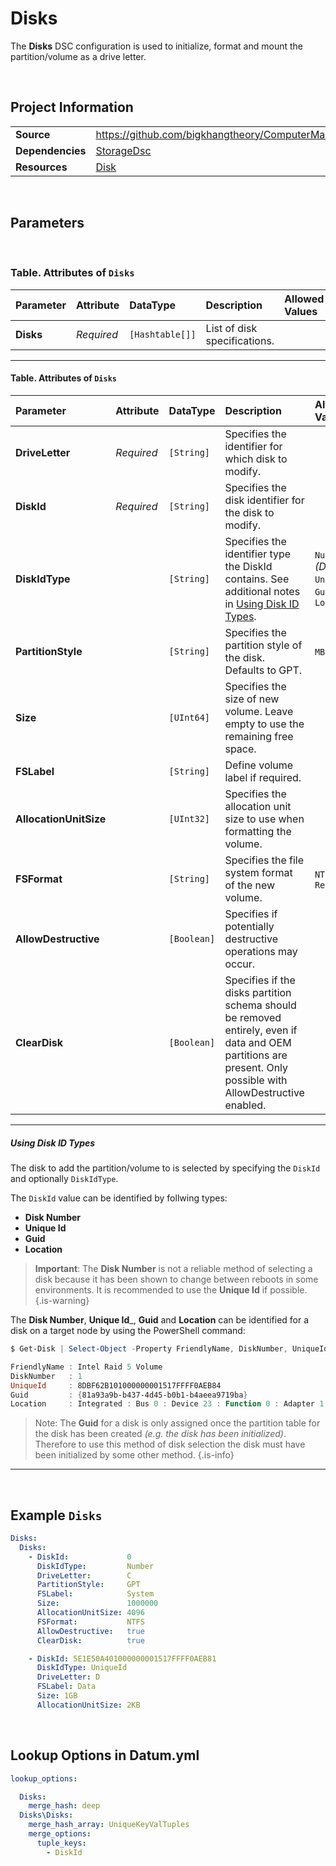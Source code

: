# Disks

The **Disks** DSC configuration is used to initialize, format and mount the partition/volume as a drive letter.

<br />

## Project Information

|                  |                                                                                                                  |
| ---------------- | ---------------------------------------------------------------------------------------------------------------- |
| **Source**       | https://github.com/bigkhangtheory/ComputerManagementTasks/tree/master/ComputerManagementTasks/DscResources/Disks |
| **Dependencies** | [StorageDsc][StorageDsc]                                                                                         |
| **Resources**    | [Disk][Disk]                                                                                                   |

<br />

## Parameters

<br />

### Table. Attributes of `Disks`

| Parameter | Attribute  | DataType        | Description                  | Allowed Values |
| :-------- | :--------- | :-------------- | :--------------------------- | :------------- |
| **Disks** | *Required* | `[Hashtable[]]` | List of disk specifications. |                |

---

#### Table. Attributes of `Disks`

| Parameter              | Attribute  | DataType    | Description                                                                                                                                                   | Allowed Values                                       |
| :--------------------- | :--------- | :---------- | :------------------------------------------------------------------------------------------------------------------------------------------------------------ | :--------------------------------------------------- |
| **DriveLetter**        | *Required* | `[String]`  | Specifies the identifier for which disk to modify.                                                                                                            |                                                      |
| **DiskId**             | *Required* | `[String]`  | Specifies the disk identifier for the disk to modify.                                                                                                         |                                                      |
| **DiskIdType**         |            | `[String]`  | Specifies the identifier type the DiskId contains. See additional notes in [Using Disk ID Types](#####using-disk-id-types).                                   | `Number` *(Default)*, `UniqueId`, `Guid`, `Location` |
| **PartitionStyle**     |            | `[String]`  | Specifies the partition style of the disk. Defaults to GPT.                                                                                                   | `MBR`, `GPT`                                         |
| **Size**               |            | `[UInt64]`  | Specifies the size of new volume. Leave empty to use the remaining free space.                                                                                |                                                      |
| **FSLabel**            |            | `[String]`  | Define volume label if required.                                                                                                                              |                                                      |
| **AllocationUnitSize** |            | `[UInt32]`  | Specifies the allocation unit size to use when formatting the volume.                                                                                         |                                                      |
| **FSFormat**           |            | `[String]`  | Specifies the file system format of the new volume.                                                                                                           | `NTFS`, `ReFS`                                       |
| **AllowDestructive**   |            | `[Boolean]` | Specifies if potentially destructive operations may occur.                                                                                                    |                                                      |
| **ClearDisk**          |            | `[Boolean]` | Specifies if the disks partition schema should be removed entirely, even if data and OEM partitions are present. Only possible with AllowDestructive enabled. |                                                      |

---

##### Using Disk ID Types

The disk to add the partition/volume to is selected by specifying the `DiskId` and optionally `DiskIdType`.

The `DiskId` value can be identified by follwing types:

- **Disk Number**
- **Unique Id**
- **Guid**
- **Location**

> **Important**: The **Disk Number** is not a reliable method of selecting a disk because it has been shown to change between reboots in some environments. It is recommended to use the **Unique Id** if possible.
{.is-warning}

The **Disk Number**, **Unique Id**_, **Guid** and **Location** can be identified for a disk on a target node by using the PowerShell command:

```powershell
$ Get-Disk | Select-Object -Property FriendlyName, DiskNumber, UniqueId, Guid, Location

FriendlyName : Intel Raid 5 Volume
DiskNumber   : 1
UniqueId     : 8DBF62B101000000001517FFFF0AEB84
Guid         : {81a93a9b-b437-4d45-b0b1-b4aeea9719ba}
Location     : Integrated : Bus 0 : Device 23 : Function 0 : Adapter 1 : Port 6 : Target 8 : LUN 0
```

> Note: The **Guid** for a disk is only assigned once the partition table for the disk has been created *(e.g. the disk has been initialized)*. Therefore to use this method of disk selection the disk must have been initialized by some other method.
{.is-info}

---

<br />

## Example `Disks`

```yaml
Disks:
  Disks:
    - DiskId:             0
      DiskIdType:         Number
      DriveLetter:        C
      PartitionStyle:     GPT
      FSLabel:            System
      Size:               1000000
      AllocationUnitSize: 4096
      FSFormat:           NTFS
      AllowDestructive:   true
      ClearDisk:          true

    - DiskId: 5E1E50A401000000001517FFFF0AEB81
      DiskIdType: UniqueId
      DriveLetter: D
      FSLabel: Data
      Size: 1GB
      AllocationUnitSize: 2KB
```

<br />

## Lookup Options in Datum.yml

```yaml
lookup_options:

  Disks:
    merge_hash: deep
  Disks\Disks:
    merge_hash_array: UniqueKeyValTuples
    merge_options:
      tuple_keys:
        - DiskId

```

<br />

[AccessControlDsc]: https://github.com/mcollera/AccessControlDsc
[Chocolatey]: https://github.com/gaelcolas/Chocolatey
[ComputerManagementDsc]: https://github.com/dsccommunity/ComputerManagementDsc
[xPSDesiredStateConfiguration]: https://github.com/dsccommunity/xPSDesiredStateConfiguration

[AccessControlResourceHelper]: https://github.com/mcollera/AccessControlDsc
[ActiveDirectoryAccessEntry]: https://github.com/mcollera/AccessControlDsc
[ActiveDirectoryAuditRuleEntry]: https://github.com/mcollera/AccessControlDsc
[FileSystemAuditRuleEntry]: https://github.com/mcollera/AccessControlDsc
[NTFSAccessEntry]: https://github.com/mcollera/AccessControlDsc
[RegistryAccessEntry]: https://github.com/mcollera/AccessControlDsc

[ChocolateyFeature]: https://github.com/gaelcolas/Chocolatey
[ChocolateyPackage]: https://github.com/gaelcolas/Chocolatey
[ChocolateyPin]: https://github.com/gaelcolas/Chocolatey
[ChocolateySetting]: https://github.com/gaelcolas/Chocolatey
[ChocolateySoftware]: https://github.com/gaelcolas/Chocolatey
[ChocolateySource]: https://github.com/gaelcolas/Chocolatey

[Computer]: https://github.com/dsccommunity/ComputerManagementDsc/wiki/Computer
[IEEnhancedSecurityConfiguration]: https://github.com/dsccommunity/ComputerManagementDsc/wiki/IEEnhancedSecurityConfiguration
[OfflineDomainJoin]: https://github.com/dsccommunity/ComputerManagementDsc/wiki/OfflineDomainJoin
[PendingReboot]: https://github.com/dsccommunity/ComputerManagementDsc/wiki/PendingReboot
[PowerPlan]: https://github.com/dsccommunity/ComputerManagementDsc/wiki/PowerPlan
[PowerShellExecutionPolicy]: https://github.com/dsccommunity/ComputerManagementDsc/wiki/PowerShellExecutionPolicy
[RemoteDesktopAdmin]: https://github.com/dsccommunity/ComputerManagementDsc/wiki/RemoteDesktopAdmin
[ScheduledTask]: https://github.com/dsccommunity/ComputerManagementDsc/wiki/ScheduledTask
[SmbServerConfiguration]: https://github.com/dsccommunity/ComputerManagementDsc/wiki/SmbServerConfiguration
[SmbShare]: https://github.com/dsccommunity/ComputerManagementDsc/wiki/SmbShare
[SystemLocale]: https://github.com/dsccommunity/ComputerManagementDsc/wiki/SystemLocale
[TimeZone]: https://github.com/dsccommunity/ComputerManagementDsc/wiki/TimeZone
[UserAccountControl]: https://github.com/dsccommunity/ComputerManagementDsc/wiki/UserAccountControl
[VirtualMemory]: https://github.com/dsccommunity/ComputerManagementDsc/wiki/VirtualMemory
[WindowsCapability]: https://github.com/dsccommunity/ComputerManagementDsc/wiki/WindowsCapability
[WindowsEventLog]: https://github.com/dsccommunity/ComputerManagementDsc/wiki/WindowsEventLog
[xWindowsFeature]: https://github.com/dsccommunity/xPSDesiredStateConfiguration

[StorageDsc]: https://github.com/dsccommunity/StorageDsc
[Disk]: https://github.com/dsccommunity/StorageDsc/wiki/Disk
[DiskAccessPath]: https://github.com/dsccommunity/StorageDsc/wiki/DiskAccessPath
[MountImage]: https://github.com/dsccommunity/StorageDsc/wiki/MountImage
[OpticalDiskDriveLetter]: https://github.com/dsccommunity/StorageDsc/wiki/OpticalDiskDriveLetter
[WaitForDisk]: https://github.com/dsccommunity/StorageDsc/wiki/WaitForDisk
[WaitForVolume]: https://github.com/dsccommunity/StorageDsc/wiki/WaitForVolume